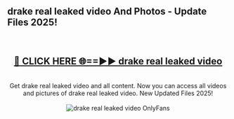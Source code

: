 <h2>drake real leaked video And Photos - Update Files 2025!</h2>
<br>
<div align="center">
<h2><a href="https://linkcuts.com/hfmhzwbr" rel="nofollow">🔴 CLICK HERE 🌐==►► drake real leaked video</a></h2>
<br>
Get drake real leaked video and all content. Now you can access all videos and pictures of drake real leaked video. New Updated Files 2025!
<br>
<br>
<a href="https://linkcuts.com/hfmhzwbr" rel="nofollow" data-target="animated-image.originalLink"><img src="https://i.ibb.co.com/WyWwxjT/player-gif2.gif" alt="drake real leaked video OnlyFans" style="max-width: 100%; display: inline-block;" data-target="animated-image.originalImage"></a>
</div>
<br>